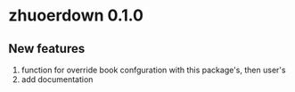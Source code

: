 

# zhuoerdown 0.1.0

## New features

1. function for override book confguration with this package's, then user's
1. add documentation
